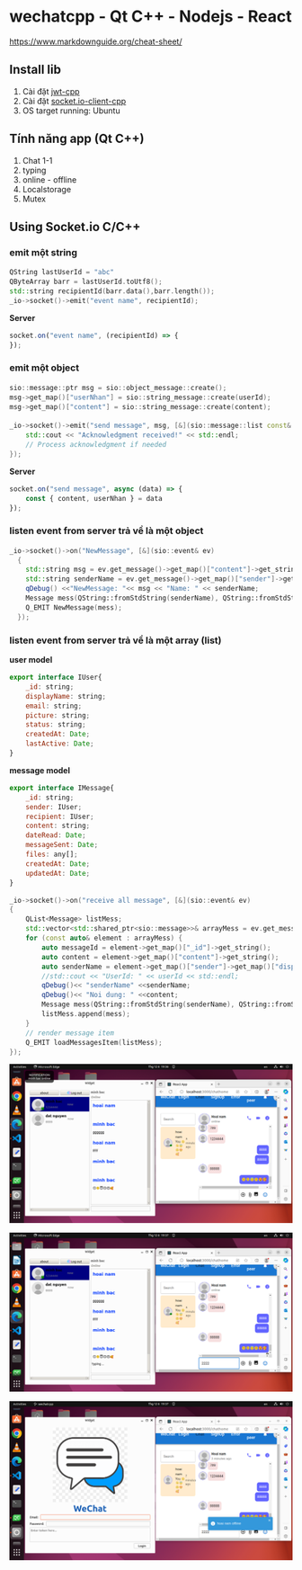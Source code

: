 # wechatcpp - Qt C++ - Nodejs - React
https://www.markdownguide.org/cheat-sheet/
## Install lib
1. Cài đặt [jwt-cpp](https://github.com/Thalhammer/jwt-cpp)
2. Cài đặt [socket.io-client-cpp](https://github.com/socketio/socket.io-client-cpp) 
3. OS target running: Ubuntu

## Tính năng app (Qt C++)

1. Chat 1-1
2. typing
3. online - offline
4. Localstorage
5. Mutex

## Using Socket.io C/C++

### emit một string
```cpp
QString lastUserId = "abc"
QByteArray barr = lastUserId.toUtf8();
std::string recipientId(barr.data(),barr.length());
_io->socket()->emit("event name", recipientId);
```
**Server**
```javascript
socket.on("event name", (recipientId) => {
});
```

### emit một object
```cpp
sio::message::ptr msg = sio::object_message::create();
msg->get_map()["userNhan"] = sio::string_message::create(userId);
msg->get_map()["content"] = sio::string_message::create(content);

_io->socket()->emit("send message", msg, [&](sio::message::list const& ack) {
	std::cout << "Acknowledgment received!" << std::endl;
	// Process acknowledgment if needed        
});
```

**Server**
```javascript
socket.on("send message", async (data) => {
	const { content, userNhan } = data
});
```

### listen event from server trả về là một object
```cpp
_io->socket()->on("NewMessage", [&](sio::event& ev)
  {
	std::string msg = ev.get_message()->get_map()["content"]->get_string();
	std::string senderName = ev.get_message()->get_map()["sender"]->get_map()["displayName"]->get_string();
	qDebug() <<"NewMessage: "<< msg << "Name: " << senderName;
	Message mess(QString::fromStdString(senderName), QString::fromStdString(msg));
	Q_EMIT NewMessage(mess);
  });
```

### listen event from server trả về là một array (list)

**user model**
```javascript
export interface IUser{
    _id: string;
    displayName: string;
    email: string;
    picture: string;
    status: string;
    createdAt: Date;
    lastActive: Date;
} 
```

**message model**
```javascript
export interface IMessage{
    _id: string;
    sender: IUser;
    recipient: IUser;
    content: string;
    dateRead: Date;
    messageSent: Date;
    files: any[];
    createdAt: Date;
    updatedAt: Date;
} 
```

```cpp
_io->socket()->on("receive all message", [&](sio::event& ev)
{
	QList<Message> listMess;
	std::vector<std::shared_ptr<sio::message>>& arrayMess = ev.get_message()->get_vector();
	for (const auto& element : arrayMess) {
		auto messageId = element->get_map()["_id"]->get_string();
		auto content = element->get_map()["content"]->get_string();
		auto senderName = element->get_map()["sender"]->get_map()["displayName"]->get_string();
		//std::cout << "UserId: " << userId << std::endl;
		qDebug()<< "senderName" <<senderName;
		qDebug()<< "Noi dung: " <<content;
		Message mess(QString::fromStdString(senderName), QString::fromStdString(content));
		listMess.append(mess);
	}
	// render message item
	Q_EMIT loadMessagesItem(listMess);
});
```

![pic1](wechat1.png)

![pic2](wechat2.png)

![pic3](wechat3.png)
